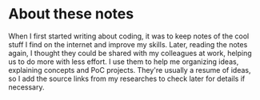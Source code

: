# About these notes

When I first started writing about coding, it was to keep notes of the cool stuff I find on the internet and improve my skills. Later, reading the notes again, I thought they could be shared with my colleagues at work, helping us to do more with less effort. I use them to help me organizing ideas, explaining concepts and PoC projects. They're usually a resume of ideas, so I add the source links from my researches to check later for details if necessary.
